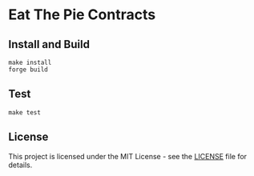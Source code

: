 # Eat The Pie Contracts

## Install and Build

```
make install
forge build
```

## Test

```
make test
```

## License

This project is licensed under the MIT License - see the [LICENSE](LICENSE) file for details.
